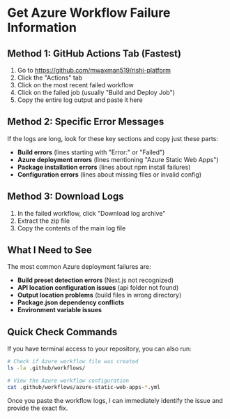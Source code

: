 # Get Azure Workflow Failure Information

## Method 1: GitHub Actions Tab (Fastest)
1. Go to https://github.com/mwaxman519/rishi-platform
2. Click the "Actions" tab
3. Click on the most recent failed workflow
4. Click on the failed job (usually "Build and Deploy Job")
5. Copy the entire log output and paste it here

## Method 2: Specific Error Messages
If the logs are long, look for these key sections and copy just these parts:
- **Build errors** (lines starting with "Error:" or "Failed")
- **Azure deployment errors** (lines mentioning "Azure Static Web Apps")
- **Package installation errors** (lines about npm install failures)
- **Configuration errors** (lines about missing files or invalid config)

## Method 3: Download Logs
1. In the failed workflow, click "Download log archive"
2. Extract the zip file
3. Copy the contents of the main log file

## What I Need to See
The most common Azure deployment failures are:
- **Build preset detection errors** (Next.js not recognized)
- **API location configuration issues** (api folder not found)
- **Output location problems** (build files in wrong directory)
- **Package.json dependency conflicts**
- **Environment variable issues**

## Quick Check Commands
If you have terminal access to your repository, you can also run:
```bash
# Check if Azure workflow file was created
ls -la .github/workflows/

# View the Azure workflow configuration
cat .github/workflows/azure-static-web-apps-*.yml
```

Once you paste the workflow logs, I can immediately identify the issue and provide the exact fix.